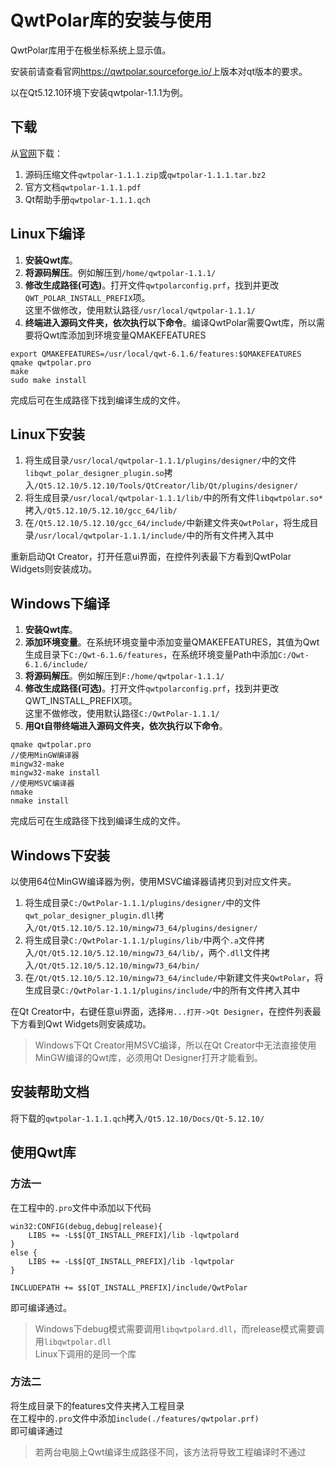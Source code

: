 # QwtPolar库的安装与使用
QwtPolar库用于在极坐标系统上显示值。  

安装前请查看官网<https://qwtpolar.sourceforge.io/>上版本对qt版本的要求。  

以在Qt5.12.10环境下安装qwtpolar-1.1.1为例。

## 下载
从[官网](https://qwtpolar.sourceforge.io/)下载：  
1. 源码压缩文件`qwtpolar-1.1.1.zip`或`qwtpolar-1.1.1.tar.bz2`
2. 官方文档`qwtpolar-1.1.1.pdf`
3. Qt帮助手册`qwtpolar-1.1.1.qch`

## Linux下编译
1. __安装Qwt库__。
2. __将源码解压__。例如解压到`/home/qwtpolar-1.1.1/`
3. __修改生成路径(可选)__。打开文件`qwtpolarconfig.prf`，找到并更改`QWT_POLAR_INSTALL_PREFIX`项。  
这里不做修改，使用默认路径`/usr/local/qwtpolar-1.1.1/`
4. __终端进入源码文件夹，依次执行以下命令__。编译QwtPolar需要Qwt库，所以需要将Qwt库添加到环境变量QMAKEFEATURES  
```
export QMAKEFEATURES=/usr/local/qwt-6.1.6/features:$QMAKEFEATURES
qmake qwtpolar.pro
make
sudo make install
```  
完成后可在生成路径下找到编译生成的文件。

## Linux下安装
1. 将生成目录`/usr/local/qwtpolar-1.1.1/plugins/designer/`中的文件`libqwt_polar_designer_plugin.so`拷入`/Qt5.12.10/5.12.10/Tools/QtCreator/lib/Qt/plugins/designer/`
2. 将生成目录`/usr/local/qwtpolar-1.1.1/lib/`中的所有文件`libqwtpolar.so*`拷入`/Qt5.12.10/5.12.10/gcc_64/lib/`
3. 在`/Qt5.12.10/5.12.10/gcc_64/include/`中新建文件夹`QwtPolar`，将生成目录`/usr/local/qwtpolar-1.1.1/include/`中的所有文件拷入其中  

重新启动Qt Creator，打开任意ui界面，在控件列表最下方看到QwtPolar Widgets则安装成功。

## Windows下编译
1. __安装Qwt库__。
2. __添加环境变量__。在系统环境变量中添加变量QMAKEFEATURES，其值为Qwt生成目录下`C:/Qwt-6.1.6/features`，在系统环境变量Path中添加`C:/Qwt-6.1.6/include/`
3. __将源码解压__。例如解压到`F:/home/qwtpolar-1.1.1/`
4. __修改生成路径(可选)__。打开文件`qwtpolarconfig.prf`，找到并更改QWT_INSTALL_PREFIX项。  
这里不做修改，使用默认路径`C:/QwtPolar-1.1.1/`
5. __用Qt自带终端进入源码文件夹，依次执行以下命令__。  
```
qmake qwtpolar.pro
//使用MinGW编译器
mingw32-make
mingw32-make install
//使用MSVC编译器
nmake
nmake install
```  
完成后可在生成路径下找到编译生成的文件。

## Windows下安装
以使用64位MinGW编译器为例，使用MSVC编译器请拷贝到对应文件夹。
1. 将生成目录`C:/QwtPolar-1.1.1/plugins/designer/`中的文件`qwt_polar_designer_plugin.dll`拷入`/Qt/Qt5.12.10/5.12.10/mingw73_64/plugins/designer/`
2. 将生成目录`C:/QwtPolar-1.1.1/plugins/lib/`中两个`.a`文件拷入`/Qt/Qt5.12.10/5.12.10/mingw73_64/lib/`，两个`.dll`文件拷入`/Qt/Qt5.12.10/5.12.10/mingw73_64/bin/`
3. 在`/Qt/Qt5.12.10/5.12.10/mingw73_64/include/`中新建文件夹`QwtPolar`，将生成目录`C:/QwtPolar-1.1.1/plugins/include/`中的所有文件拷入其中  

在Qt Creator中，右键任意ui界面，选择`用...打开->Qt Designer`，在控件列表最下方看到Qwt Widgets则安装成功。
> Windows下Qt Creator用MSVC编译，所以在Qt Creator中无法直接使用MinGW编译的Qwt库，必须用Qt Designer打开才能看到。

## 安装帮助文档
将下载的`qwtpolar-1.1.1.qch`拷入`/Qt5.12.10/Docs/Qt-5.12.10/`

## 使用Qwt库
### 方法一
在工程中的`.pro`文件中添加以下代码  
```
win32:CONFIG(debug,debug|release){
    LIBS += -L$$[QT_INSTALL_PREFIX]/lib -lqwtpolard
}
else {
    LIBS += -L$$[QT_INSTALL_PREFIX]/lib -lqwtpolar
}

INCLUDEPATH += $$[QT_INSTALL_PREFIX]/include/QwtPolar
```  
即可编译通过。
> Windows下debug模式需要调用`libqwtpolard.dll`，而release模式需要调用`libqwtpolar.dll`  
> Linux下调用的是同一个库

### 方法二
将生成目录下的features文件夹拷入工程目录  
在工程中的`.pro`文件中添加`include(./features/qwtpolar.prf)`  
即可编译通过
> 若两台电脑上Qwt编译生成路径不同，该方法将导致工程编译时不通过